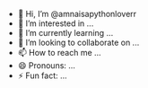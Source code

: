 - 👋 Hi, I’m @amnaisapythonloverr
- 👀 I’m interested in ...
- 🌱 I’m currently learning ...
- 💞️ I’m looking to collaborate on ...
- 📫 How to reach me ...
- 😄 Pronouns: ...
- ⚡ Fun fact: ...

<!---
amnaisapythonloverr/amnaisapythonloverr is a ✨ special ✨ repository because its `README.md` (this file) appears on your GitHub profile.
You can click the Preview link to take a look at your changes.
--->
